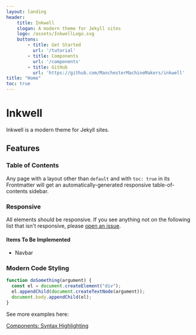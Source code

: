 ```yaml
---
layout: landing
header:
    title: Inkwell
    slogan: A modern theme for Jekyll sites
    logo: /assets/InkwellLogo.svg
    buttons:
        - title: Get Started
          url: '/tutorial'
        - title: Components
          url: '/components'
        - title: GitHub
          url: 'https://github.com/ManchesterMachineMakers/inkwell'
title: "Home"
toc: true
---
```


# Inkwell
Inkwell is a modern theme for Jekyll sites.

## Features
### Table of Contents
Any page with a layout other than `default` and with `toc: true` in its Frontmatter will get an automatically-generated responsive table-of-contents sidebar.

### Responsive
All elements should be responsive.
If you see anything not on the following list that isn't responsive, please [open an issue](https://github.com/ManchesterMachineMakers/inkwell/issues).
#### Items To Be Implemented
- Navbar

### Modern Code Styling
```js
function doSomething(argument) {
  const el = document.createElement("div");
  el.appendChild(document.createTextNode(argument));
  document.body.appendChild(el);
}
```
See more examples here:

<a class="btn btn-go" href="{{'/components#syntax-highlighting' | relative_url}}">Components: Syntax Highlighting</a>